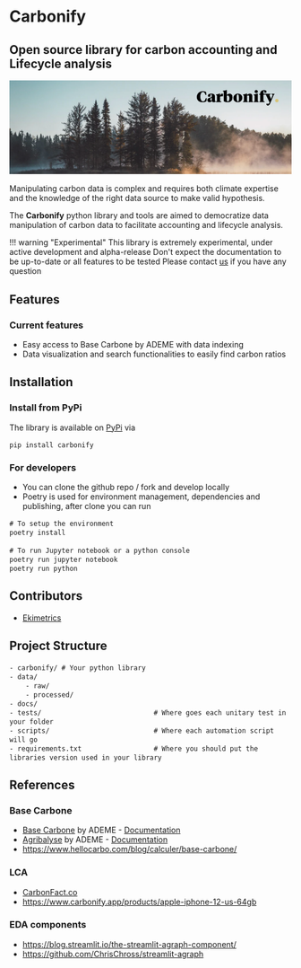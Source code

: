 # Carbonify
## Open source library for carbon accounting and Lifecycle analysis
![](assets/banner_carbonify.png)

Manipulating carbon data is complex and requires both climate expertise and the knowledge of the right data source to make valid hypothesis.

The **Carbonify** python library and tools are aimed to democratize data manipulation of carbon data to facilitate accounting and lifecycle analysis.  


!!! warning "Experimental"
    This library is extremely experimental, under active development and alpha-release
    Don't expect the documentation to be up-to-date or all features to be tested
    Please contact [us](mailto:theo.alvesdacosta@ekimetrics.com) if you have any question


## Features
### Current features
- Easy access to Base Carbone by ADEME with data indexing
- Data visualization and search functionalities to easily find carbon ratios


## Installation
### Install from PyPi
The library is available on [PyPi](https://pypi.org/project/carbonify/) via 
```
pip install carbonify
```

### For developers
- You can clone the github repo / fork and develop locally
- Poetry is used for environment management, dependencies and publishing, after clone you can run 

```
# To setup the environment
poetry install

# To run Jupyter notebook or a python console
poetry run jupyter notebook
poetry run python
```

## Contributors
- [Ekimetrics](https://ekimetrics.com/)



## Project Structure
```
- carbonify/ # Your python library
- data/
    - raw/
    - processed/
- docs/
- tests/                            # Where goes each unitary test in your folder
- scripts/                          # Where each automation script will go
- requirements.txt                  # Where you should put the libraries version used in your library
```


## References

### Base Carbone
- [Base Carbone](https://data.ademe.fr/datasets/base-carbone(r)) by ADEME - [Documentation](https://www.bilans-ges.ademe.fr/fr/accueil/contenu/index/page/presentation/siGras/0)
- [Agribalyse](https://data.ademe.fr/datasets/agribalyse-synthese) by ADEME - [Documentation](https://doc.agribalyse.fr/documentation/conditions-dusage-des-donnees)
- https://www.hellocarbo.com/blog/calculer/base-carbone/

### LCA 
- [CarbonFact.co](https://carbonfact.co/)
- https://www.carbonify.app/products/apple-iphone-12-us-64gb

### EDA components
- https://blog.streamlit.io/the-streamlit-agraph-component/
- https://github.com/ChrisChross/streamlit-agraph
